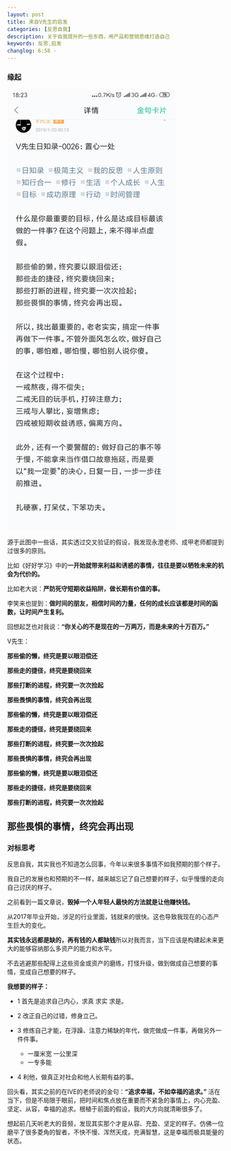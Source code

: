 ```yaml
---
layout: post
title: 来自V先生的启发
categories: [反思自我]
description: 关于自我提升的一些东西，用产品和营销思维打造自己
keywords: 反思,启发
changlog: 6:58 - 
---
```


### 缘起

![](/images/about-me/gold-words.jpg)

源于此图中一些话，其实透过交叉验证的假设，我发现永澄老师、成甲老师都提到过很多的原则。


比如《好好学习》中的**一开始就带来利益和诱惑的事情，往往是要以牺牲未来的机会为代价的。**


比如老大说：**严防死守短期收益陷阱，做长期有价值的事。**


李笑来也提到：**做时间的朋友，相信时间的力量，任何的成长应该都是时间的函数，让时间产生复利。**


回想起芝也对我说：**“你关心的不是现在的一万两万，而是未来的十万百万。”**


V先生：

**那些偷的懒，终究是要以眼泪偿还**

**那些走的捷径，终究是要绕回来**

**那些打断的进程，终究要一次次捡起**

**那些畏惧的事情，终究会再出现**


**那些偷的懒，终究是要以眼泪偿还**

**那些走的捷径，终究是要绕回来**

**那些打断的进程，终究要一次次捡起**

**那些畏惧的事情，终究会再出现**


**那些偷的懒，终究是要以眼泪偿还**

**那些走的捷径，终究是要绕回来**

**那些打断的进程，终究要一次次捡起**

**那些畏惧的事情，终究会再出现**
---


### 对标思考

反思自我，其实我也不知道怎么回事，今年以来很多事情不如我预期的那个样子。

我自己的发展也和预期的不一样，越来越忘记了自己想要的样子，似乎慢慢的走向自己讨厌的样子。

之前看到一篇文章说，**毁掉一个人年轻人最快的方法就是让他赚快钱。**

从2017年毕业开始，涉足的行业里面，钱就来的很快。这也导致我现在的心态产生巨大的变化。

**其实钱永远都是缺的，再有钱的人都缺钱**所以对我而言，当下应该是构建起未来更大的能够容纳那么多资产的能力和水平。

不去逃避那些配得上这些资金或资产的磨练，打怪升级，做到做成自己想要的事情，变成自己想要的样子。

**我想要的样子：**

- 1 首先是追求自己内心，求真 求实 求是。

- 2 改正自己的过错，修身立己。

- 3 修炼自己才能，在浮躁、注意力稀缺的年代，做完做成一件事，再做另外一件件事。

  - 一厘米宽 一公里深
  - 一专多能

- 4 利他，做真正对社会和他人长期有益的事。


回头看，其实之前的在IVE的老师说的金句：**“追求幸福，不如幸福的追求。”** 活在当下，但是不局限于眼前，把时间和焦点放在重要而不紧急的事情上，内心充盈、坚定、从容，幸福的追求。根植于前面的假设，我的大方向就清晰很多了。

想起前几天听老大的音频，发现其实那个才是从容、充盈、坚定的样子。仿佛一位磨平了很多菱角的智者，不快不慢、浑然天成，充满智慧，这是幸福而极具能量的状态。


